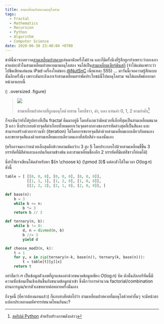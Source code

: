 ```yaml
---
title: สามเหลี่ยมปาสคาลมอดุโลสาม
tags:
  - Fractal
  - Mathematics
  - Recursion
  - Python
  - Algorithm
  - Computer Science
date: 2020-06-30 23:48:04 +0700
---
```


ชาตินี้น่าจะเคยวาด[สามเหลี่ยมปาสคาล][pascal triangle]เล่นมานับครั้งไม่ถ้วน และก็มีครั้งนึงที่รู้สึกยูเรก้าเพราะว่าลองเอาค่าแต่ละตัวในสามเหลี่ยมปาสคาลมามอดุโลสอง จนได้เป็น[สามเหลี่ยมเซียร์พินสกิ][sierpinski triangle] (จำได้แม่นเพราะว่าไปขีดเขียนเล่นบน iPad เครื่องใหม่ของ [@NutSnC][] เนี่ยแหละ 555) ... มาวันนี้เจอความรู้สึกแบบนั้นอีกครั้งนึง เพราะดันทะลึงเอาเจ้าสามเหลี่ยมสารพัดประโยชน์นี้ไปมอดุโลสาม จนได้ผลลัพธ์ออกมาหน้าตาแบบนี้

{: .oversized .figure}
> ![](/images/math/pascal-mod3.png)
>
> สามเหลี่ยมปาสคาลที่ถูกมอดุโลด้วยสาม โดยสีขาว, ดำ, แดง แทนค่า 0, 1, 2 ตามลำดับ[^1]

ก็จะเห็นว่ายังได้รูปทรงที่เป็น fractal คืนมาอยู่ดี โดยสังเกตว่ามีหน่วยที่เล็กที่สุดเป็นสามเหลี่ยมขนาด 3 แถว ซึ่งประกอบด้วยจุดสีดำเกือบทั้งหมดยกเว้นจุดตรงกลางของบรรทัดล่างสุดที่เป็นสีแดง และสามารถสร้างด้วยการวนซ้ำ (iteration) ได้โดยการขยายจุดสีดำด้วยสามเหลี่ยมแบบเดียวกับตนเอง และขยายจุดสีแดงด้วยสามเหลี่ยมแบบเดียวตนเองที่สลับสีดำ-แดงนั่นเอง

(หรืออาจมองว่าหน่วยเล็กสุดคือข้าวหลามตัดกว้าง 3 สูง 5 โดยประกอบไปด้วยสามเหลี่ยมชี้ขึ้น 3 บรรทัดที่มีสีดำและแดงปนกันตามข้างต้น และสามเหลี่ยมชี้ลงอีก 2 บรรทัดที่มีแต่สีขาวก็ย่อมได้)

นี่ทำให้เราเขียนโค้ดสำหรับหา ${n \choose k} {\pmod 3}$ แต่ละตัวได้ในเวลา $O(\log n)$ ดังนี้

``` python
table = [ [[0, 0, 0], [0, 0, 0], [0, 0, 0]],
          [[1, 1, 1], [1, 2, 0], [1, 0, 0]],
          [[2, 2, 2], [2, 1, 0], [2, 0, 0]], ]

def base(n):
    b = 3
    while b <= n:
        b *= 3
    return b // 3

def ternary(n, b):
    while b != 0:
        d, n = divmod(n, b)
        b //= 3
        yield d

def choose_mod3(n, k):
    t = 1
    for y, x in zip(ternary(n-k, base(n)), ternary(k, base(n))):
        t = table[t][y][x]
    return t
```

อย่าลืมว่า $n$ เป็นข้อมูลตัวเลขที่ถูกแสดงค่าด้วยขนาดข้อมูลเพียง $O(\log n)$ บิต ดังนั้นอัลกอริทึมนี้มีความซับซ้อนเป็นเชิงเส้นขึ้นกับขนาดข้อมูลนำเข้า ซึ่งดีกว่าการคำนวณ factorial/combination ผ่านการคูณ/หารตัวเลขหลายต่อหลายครั้งนั่นเอง

ถึงจุดนี้ (ที่ควรต้องนอนแล้ว) ก็แอบสงสัยต่อไปว่า สามเหลี่ยมปาสคาลที่มอดุโลด้วยค่าอื่นๆ จะมีหน้าตาแปลกประหลาดมหัศจรรย์ขนาดไหนกันนะ?


[^1]: [สคริปต์ Python][self script] สำหรับสร้างภาพดังกล่าว


[self script]: /scripts/draw_pascal_mod3.py

[@NutSnC]: //twitter.com/NutSnC

[pascal triangle]: //en.wikipedia.org/wiki/Pascal%27s_triangle
[sierpinski triangle]: //en.wikipedia.org/wiki/Sierpi%C5%84ski_triangle
